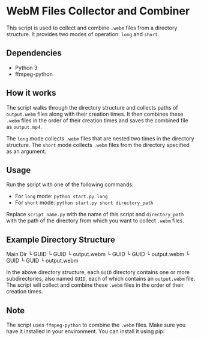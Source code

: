 # WebM Files Collector and Combiner

This script is used to collect and combine `.webm` files from a directory structure. It provides two modes of operation: `long` and `short`.

## Dependencies

- Python 3
- ffmpeg-python

## How it works

The script walks through the directory structure and collects paths of `output.webm` files along with their creation times. It then combines these `.webm` files in the order of their creation times and saves the combined file as `output.mp4`.

The `long` mode collects `.webm` files that are nested two times in the directory structure. The `short` mode collects `.webm` files from the directory specified as an argument.

## Usage

Run the script with one of the following commands:

- For `long` mode: `python start.py long`
- For `short` mode: `python start.py short directory_path`

Replace `script_name.py` with the name of this script and `directory_path` with the path of the directory from which you want to collect `.webm` files.

## Example Directory Structure
Main Dir
    └ GUID
        └ GUID
           └ output.webm
    └ GUID
        └ GUID
           └ output.webm
    └ GUID
        └ GUID
           └ output.webm


In the above directory structure, each `GUID` directory contains one or more subdirectories, also named `GUID`, each of which contains an `output.webm` file. The script will collect and combine these `.webm` files in the order of their creation times.

## Note

The script uses `ffmpeg-python` to combine the `.webm` files. Make sure you have it installed in your environment. You can install it using pip:
